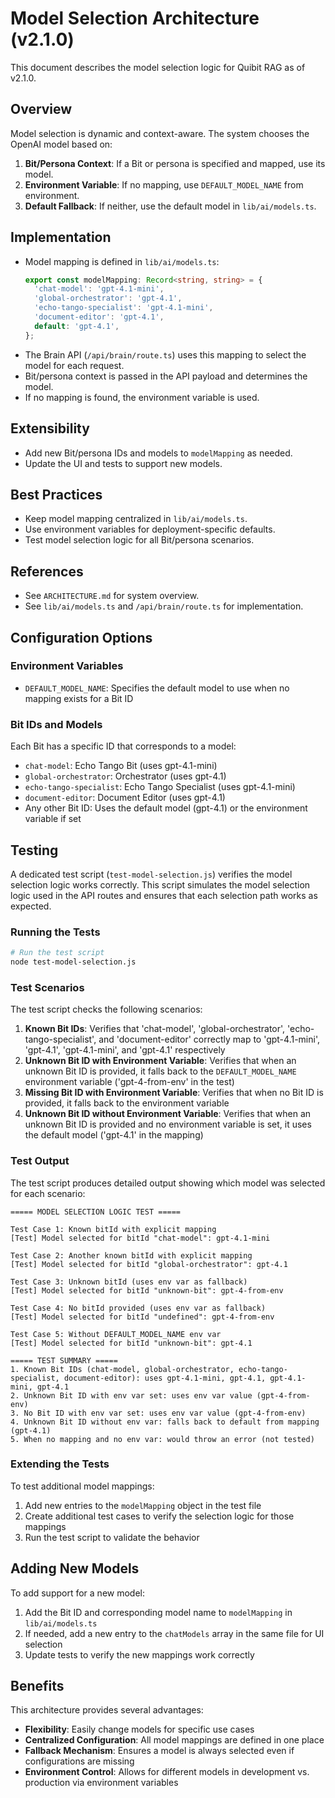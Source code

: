 # Model Selection Architecture (v2.1.0)

This document describes the model selection logic for Quibit RAG as of v2.1.0.

## Overview

Model selection is dynamic and context-aware. The system chooses the OpenAI model based on:
1. **Bit/Persona Context**: If a Bit or persona is specified and mapped, use its model.
2. **Environment Variable**: If no mapping, use `DEFAULT_MODEL_NAME` from environment.
3. **Default Fallback**: If neither, use the default model in `lib/ai/models.ts`.

## Implementation

- Model mapping is defined in `lib/ai/models.ts`:
  ```typescript
  export const modelMapping: Record<string, string> = {
    'chat-model': 'gpt-4.1-mini',
    'global-orchestrator': 'gpt-4.1',
    'echo-tango-specialist': 'gpt-4.1-mini',
    'document-editor': 'gpt-4.1',
    default: 'gpt-4.1',
  };
  ```
- The Brain API (`/api/brain/route.ts`) uses this mapping to select the model for each request.
- Bit/persona context is passed in the API payload and determines the model.
- If no mapping is found, the environment variable is used.

## Extensibility
- Add new Bit/persona IDs and models to `modelMapping` as needed.
- Update the UI and tests to support new models.

## Best Practices
- Keep model mapping centralized in `lib/ai/models.ts`.
- Use environment variables for deployment-specific defaults.
- Test model selection logic for all Bit/persona scenarios.

## References
- See `ARCHITECTURE.md` for system overview.
- See `lib/ai/models.ts` and `/api/brain/route.ts` for implementation.

## Configuration Options

### Environment Variables

- `DEFAULT_MODEL_NAME`: Specifies the default model to use when no mapping exists for a Bit ID

### Bit IDs and Models

Each Bit has a specific ID that corresponds to a model:

- `chat-model`: Echo Tango Bit (uses gpt-4.1-mini)
- `global-orchestrator`: Orchestrator (uses gpt-4.1)
- `echo-tango-specialist`: Echo Tango Specialist (uses gpt-4.1-mini)
- `document-editor`: Document Editor (uses gpt-4.1)
- Any other Bit ID: Uses the default model (gpt-4.1) or the environment variable if set

## Testing

A dedicated test script (`test-model-selection.js`) verifies the model selection logic works correctly. This script simulates the model selection logic used in the API routes and ensures that each selection path works as expected.

### Running the Tests

```bash
# Run the test script
node test-model-selection.js
```

### Test Scenarios

The test script checks the following scenarios:

1. **Known Bit IDs**: Verifies that 'chat-model', 'global-orchestrator', 'echo-tango-specialist', and 'document-editor' correctly map to 'gpt-4.1-mini', 'gpt-4.1', 'gpt-4.1-mini', and 'gpt-4.1' respectively
2. **Unknown Bit ID with Environment Variable**: Verifies that when an unknown Bit ID is provided, it falls back to the `DEFAULT_MODEL_NAME` environment variable ('gpt-4-from-env' in the test)
3. **Missing Bit ID with Environment Variable**: Verifies that when no Bit ID is provided, it falls back to the environment variable
4. **Unknown Bit ID without Environment Variable**: Verifies that when an unknown Bit ID is provided and no environment variable is set, it uses the default model ('gpt-4.1' in the mapping)

### Test Output

The test script produces detailed output showing which model was selected for each scenario:

```
===== MODEL SELECTION LOGIC TEST =====

Test Case 1: Known bitId with explicit mapping
[Test] Model selected for bitId "chat-model": gpt-4.1-mini

Test Case 2: Another known bitId with explicit mapping
[Test] Model selected for bitId "global-orchestrator": gpt-4.1

Test Case 3: Unknown bitId (uses env var as fallback)
[Test] Model selected for bitId "unknown-bit": gpt-4-from-env

Test Case 4: No bitId provided (uses env var as fallback)
[Test] Model selected for bitId "undefined": gpt-4-from-env

Test Case 5: Without DEFAULT_MODEL_NAME env var
[Test] Model selected for bitId "unknown-bit": gpt-4.1

===== TEST SUMMARY =====
1. Known Bit IDs (chat-model, global-orchestrator, echo-tango-specialist, document-editor): uses gpt-4.1-mini, gpt-4.1, gpt-4.1-mini, gpt-4.1
2. Unknown Bit ID with env var set: uses env var value (gpt-4-from-env)
3. No Bit ID with env var set: uses env var value (gpt-4-from-env)
4. Unknown Bit ID without env var: falls back to default from mapping (gpt-4.1)
5. When no mapping and no env var: would throw an error (not tested)
```

### Extending the Tests

To test additional model mappings:

1. Add new entries to the `modelMapping` object in the test file
2. Create additional test cases to verify the selection logic for those mappings
3. Run the test script to validate the behavior

## Adding New Models

To add support for a new model:

1. Add the Bit ID and corresponding model name to `modelMapping` in `lib/ai/models.ts`
2. If needed, add a new entry to the `chatModels` array in the same file for UI selection
3. Update tests to verify the new mappings work correctly

## Benefits

This architecture provides several advantages:

- **Flexibility**: Easily change models for specific use cases
- **Centralized Configuration**: All model mappings are defined in one place
- **Fallback Mechanism**: Ensures a model is always selected even if configurations are missing
- **Environment Control**: Allows for different models in development vs. production via environment variables 